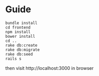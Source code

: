 # Guide

```
bundle install
cd frontend
npm install
bower install
cd ..
rake db:create
rake db:migrate
rake db:seed
rails s
```

then visit http://localhost:3000 in browser

